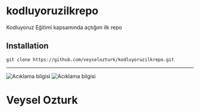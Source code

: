 # kodluyoruzilkrepo
Kodluyoruz Eğitimi kapsamında açtığım ilk repo



## Installation

```git
git clone https://github.com/veyselozturk/kodluyoruzilkrepo.git
```
***
![Acıklama bilgisi](https://kodluyoruz.org/wp-content/uploads/2022/05/kodluyoruz_yatay_slogan.png)
![Acıklama bilgisi](https://picsum.photos/id/10/1000/300)

# Veysel Ozturk
